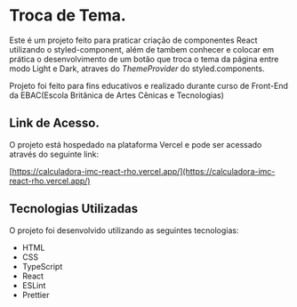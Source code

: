# Troca de Tema.

Este é um projeto feito para praticar criação de componentes React utilizando o styled-component, além de tambem conhecer e colocar em prática o desenvolvimento de um botão que troca o tema da página entre modo Light e Dark, atraves do _ThemeProvider_ do styled.components.

Projeto foi feito para fins educativos e realizado durante curso de Front-End da EBAC(Escola Britânica de Artes Cênicas e Tecnologias)

## Link de Acesso.

O projeto está hospedado na plataforma Vercel e pode ser acessado através do seguinte link:

[https://calculadora-imc-react-rho.vercel.app/](https://calculadora-imc-react-rho.vercel.app/)

## Tecnologias Utilizadas

O projeto foi desenvolvido utilizando as seguintes tecnologias:

- HTML
- CSS
- TypeScript
- React
- ESLint
- Prettier

